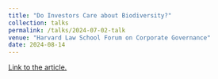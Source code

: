 ```yaml
---
title: "Do Investors Care about Biodiversity?"
collection: talks
permalink: /talks/2024-07-02-talk
venue: "Harvard Law School Forum on Corporate Governance"
date: 2024-08-14
---
```

[Link to the article.](https://corpgov.law.harvard.edu/2024/08/14/do-investors-care-about-biodiversity/)

